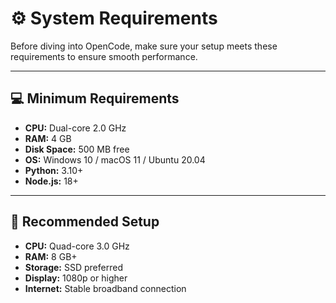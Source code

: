 # ⚙️ System Requirements

Before diving into OpenCode, make sure your setup meets these requirements to ensure smooth performance.

---

## 💻 Minimum Requirements
- **CPU:** Dual-core 2.0 GHz
- **RAM:** 4 GB
- **Disk Space:** 500 MB free
- **OS:** Windows 10 / macOS 11 / Ubuntu 20.04
- **Python:** 3.10+
- **Node.js:** 18+

---

## 🚀 Recommended Setup
- **CPU:** Quad-core 3.0 GHz
- **RAM:** 8 GB+
- **Storage:** SSD preferred
- **Display:** 1080p or higher
- **Internet:** Stable broadband connection
